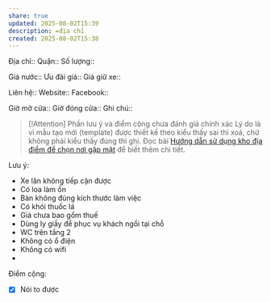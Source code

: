 ```yaml
---
share: true
updated: 2025-08-02T15:39
description: =địa chỉ
created: 2025-08-02T15:38
---
```

Địa chỉ:: 
Quận::
Số lượng:: 

Giá nước::
Ưu đãi giá:: 
Giá giữ xe:: 
 
Liên hệ::
Website::
Facebook::

Giờ mở cửa::
Giờ đóng cửa::
Ghi chú::

> [!Attention] Phần lưu ý và điểm cộng chưa đánh giá chính xác
> Lý do là vì mẫu tạo mới (template) được thiết kế theo kiểu thấy sai thì xoá, chứ không phải kiểu thấy đúng thì ghi.  Đọc bài [Hướng dẫn sử dụng kho địa điểm để chọn nơi gặp mặt](../../index.md) để biết thêm chi tiết.

Lưu ý:
- Xe lăn không tiếp cận được
- Có loa làm ồn 
- Bàn không đúng kích thước làm việc
- Có khói thuốc lá 
- Giá chưa bao gồm thuế
- Dùng ly giấy để phục vụ khách ngồi tại chỗ
- WC trên tầng 2
- Không có ổ điện
- Không có wifi 
- 
Điểm cộng:
- [x] Nói to được
